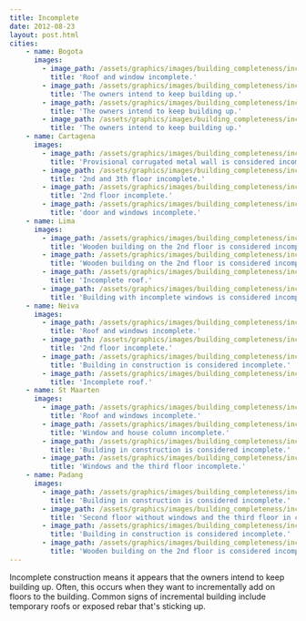 ```yaml
---
title: Incomplete
date: 2012-08-23
layout: post.html
cities:
    - name: Bogota
      images:
        - image_path: /assets/graphics/images/building_completeness/incomplete_bogota_01.jpg
          title: 'Roof and window incomplete.'
        - image_path: /assets/graphics/images/building_completeness/incomplete_bogota_02.jpg
          title: 'The owners intend to keep building up.'
        - image_path: /assets/graphics/images/building_completeness/incomplete_bogota_03.jpg
          title: 'The owners intend to keep building up.'
        - image_path: /assets/graphics/images/building_completeness/incomplete_bogota_04.jpg
          title: 'The owners intend to keep building up.'
    - name: Cartagena
      images:
        - image_path: /assets/graphics/images/building_completeness/incomplete_cartagena_01.jpg
          title: 'Provisional corrugated metal wall is considered incomplete.'
        - image_path: /assets/graphics/images/building_completeness/incomplete_cartagena_02.jpg
          title: '2nd and 3th floor incomplete.'
        - image_path: /assets/graphics/images/building_completeness/incomplete_cartagena_03.jpg
          title: '2nd floor incomplete.'
        - image_path: /assets/graphics/images/building_completeness/incomplete_cartagena_04.jpg
          title: 'door and windows incomplete.'
    - name: Lima
      images:
        - image_path: /assets/graphics/images/building_completeness/incomplete_lima_01.jpg
          title: 'Wooden building on the 2nd floor is considered incomplete.'
        - image_path: /assets/graphics/images/building_completeness/incomplete_lima_02.jpg
          title: 'Wooden building on the 2nd floor is considered incomplete.'
        - image_path: /assets/graphics/images/building_completeness/incomplete_lima_03.jpg
          title: 'Incomplete roof.'
        - image_path: /assets/graphics/images/building_completeness/incomplete_lima_04.jpg
          title: 'Building with incomplete windows is considered incomplete.'
    - name: Neiva
      images:
        - image_path: /assets/graphics/images/building_completeness/incomplete_neiva_01.jpg
          title: 'Roof and windows incomplete.'
        - image_path: /assets/graphics/images/building_completeness/incomplete_neiva_02.jpg
          title: '2nd floor incomplete.'
        - image_path: /assets/graphics/images/building_completeness/incomplete_neiva_03.jpg
          title: 'Building in construction is considered incomplete.'
        - image_path: /assets/graphics/images/building_completeness/incomplete_neiva_04.jpg
          title: 'Incomplete roof.'
    - name: St Maarten
      images:
        - image_path: /assets/graphics/images/building_completeness/incomplete_st_maarten_01.jpg
          title: 'Roof and windows incomplete.'
        - image_path: /assets/graphics/images/building_completeness/incomplete_st_maarten_02.jpg
          title: 'Window and house column incomplete.'
        - image_path: /assets/graphics/images/building_completeness/incomplete_st_maarten_03.jpg
          title: 'Building in construction is considered incomplete.'
        - image_path: /assets/graphics/images/building_completeness/incomplete_st_maarten_04.jpg
          title: 'Windows and the third floor incomplete.'
    - name: Padang
      images:
        - image_path: /assets/graphics/images/building_completeness/incomplete_padang_01.jpg
          title: 'Building in construction is considered incomplete.'
        - image_path: /assets/graphics/images/building_completeness/incomplete_padang_02.jpg
          title: 'Second floor without windows and the third floor in construction.'
        - image_path: /assets/graphics/images/building_completeness/incomplete_padang_03.jpg
          title: 'Building in construction is considered incomplete.'
        - image_path: /assets/graphics/images/building_completeness/incomplete_padang_04.jpg
          title: 'Wooden building on the 2nd floor is considered incomplete.'          
---
```


Incomplete construction means it appears that the owners intend to keep building up. Often, this occurs when they want to incrementally add on floors to the building. Common signs of incremental building include temporary roofs or exposed rebar that's sticking up.